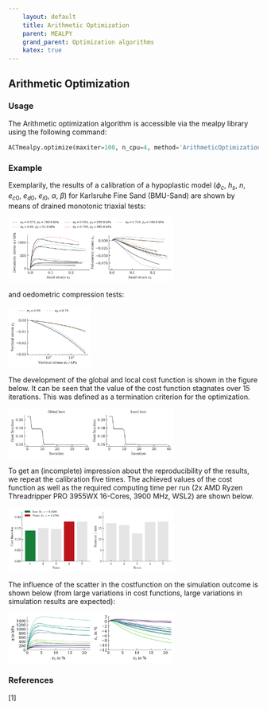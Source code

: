 ```yaml
---
    layout: default
    title: Arithmetic Optimization
    parent: MEALPY
    grand_parent: Optimization algorithms
    katex: true
---
```

## Arithmetic Optimization

### Usage
The Arithmetic optimization algorithm is accessible via the mealpy library using the following command:
```python
ACTmealpy.optimize(maxiter=100, n_cpu=4, method='ArithmeticOptimization')
```

### Example
Exemplarily, the results of a calibration of a hypoplastic model ($\phi_c$, $h_s$, $n$, $e_{c0}$, $e_{d0}$, $e_{i0}$, $\alpha$, $\beta$) for Karlsruhe Fine Sand (BMU-Sand) are shown by means of drained monotonic triaxial tests:

<img src="./aoa/triaxCD.png" alt="triaxCD" width="66%"/>

and oedometric compression tests:

<img src="./aoa/oedometer.png" alt="oedometer" width="33%"/>

The development of the global and local cost function is shown in the figure below. It can be seen that the value of the cost function stagnates over 15 iterations. This was defined as a termination criterion for the optimization.

<img src="./aoa/fitness_function.png" alt="fitness_function" width="66%"/>

To get an (incomplete) impression about the reproducibility of the results, we repeat the calibration five times. The achieved values of the cost function as well as the required computing time per run (2x AMD Ryzen Threadripper PRO 3955WX 16-Cores, 3900 MHz, WSL2) are shown below.

<img src="./aoa/statistics.png" alt="statistics" width="66%"/>

The influence of the scatter in the costfunction on the simulation outcome is shown below (from large variations in cost functions, large variations in simulation results are expected):

<img src="./aoa/triaxCD_all.png" alt="triaxCD_all" width="66%"/>

### References
[1] 
